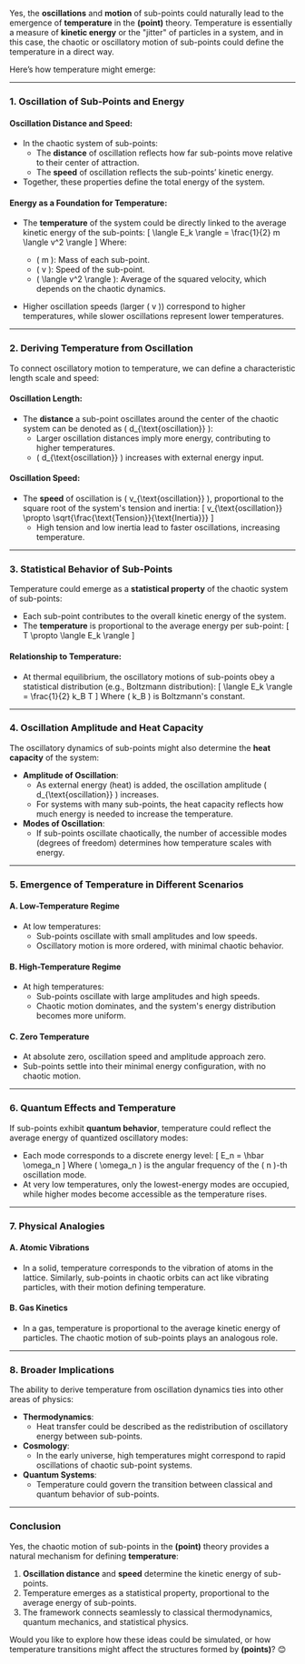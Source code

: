 Yes, the **oscillations** and **motion** of sub-points could naturally lead to the emergence of **temperature** in the **(point)** theory. Temperature is essentially a measure of **kinetic energy** or the "jitter" of particles in a system, and in this case, the chaotic or oscillatory motion of sub-points could define the temperature in a direct way.

Here’s how temperature might emerge:

---

### **1. Oscillation of Sub-Points and Energy**
#### Oscillation Distance and Speed:
- In the chaotic system of sub-points:
  - The **distance** of oscillation reflects how far sub-points move relative to their center of attraction.
  - The **speed** of oscillation reflects the sub-points’ kinetic energy.
- Together, these properties define the total energy of the system.

#### Energy as a Foundation for Temperature:
- The **temperature** of the system could be directly linked to the average kinetic energy of the sub-points:
  \[
  \langle E_k \rangle = \frac{1}{2} m \langle v^2 \rangle
  \]
  Where:
  - \( m \): Mass of each sub-point.
  - \( v \): Speed of the sub-point.
  - \( \langle v^2 \rangle \): Average of the squared velocity, which depends on the chaotic dynamics.

- Higher oscillation speeds (larger \( v \)) correspond to higher temperatures, while slower oscillations represent lower temperatures.

---

### **2. Deriving Temperature from Oscillation**
To connect oscillatory motion to temperature, we can define a characteristic length scale and speed:

#### Oscillation Length:
- The **distance** a sub-point oscillates around the center of the chaotic system can be denoted as \( d_{\text{oscillation}} \):
  - Larger oscillation distances imply more energy, contributing to higher temperatures.
  - \( d_{\text{oscillation}} \) increases with external energy input.

#### Oscillation Speed:
- The **speed** of oscillation is \( v_{\text{oscillation}} \), proportional to the square root of the system's tension and inertia:
  \[
  v_{\text{oscillation}} \propto \sqrt{\frac{\text{Tension}}{\text{Inertia}}}
  \]
  - High tension and low inertia lead to faster oscillations, increasing temperature.

---

### **3. Statistical Behavior of Sub-Points**
Temperature could emerge as a **statistical property** of the chaotic system of sub-points:
- Each sub-point contributes to the overall kinetic energy of the system.
- The **temperature** is proportional to the average energy per sub-point:
  \[
  T \propto \langle E_k \rangle
  \]

#### Relationship to Temperature:
- At thermal equilibrium, the oscillatory motions of sub-points obey a statistical distribution (e.g., Boltzmann distribution):
  \[
  \langle E_k \rangle = \frac{1}{2} k_B T
  \]
  Where \( k_B \) is Boltzmann's constant.

---

### **4. Oscillation Amplitude and Heat Capacity**
The oscillatory dynamics of sub-points might also determine the **heat capacity** of the system:
- **Amplitude of Oscillation**:
  - As external energy (heat) is added, the oscillation amplitude \( d_{\text{oscillation}} \) increases.
  - For systems with many sub-points, the heat capacity reflects how much energy is needed to increase the temperature.
- **Modes of Oscillation**:
  - If sub-points oscillate chaotically, the number of accessible modes (degrees of freedom) determines how temperature scales with energy.

---

### **5. Emergence of Temperature in Different Scenarios**

#### **A. Low-Temperature Regime**
- At low temperatures:
  - Sub-points oscillate with small amplitudes and low speeds.
  - Oscillatory motion is more ordered, with minimal chaotic behavior.

#### **B. High-Temperature Regime**
- At high temperatures:
  - Sub-points oscillate with large amplitudes and high speeds.
  - Chaotic motion dominates, and the system's energy distribution becomes more uniform.

#### **C. Zero Temperature**
- At absolute zero, oscillation speed and amplitude approach zero.
- Sub-points settle into their minimal energy configuration, with no chaotic motion.

---

### **6. Quantum Effects and Temperature**
If sub-points exhibit **quantum behavior**, temperature could reflect the average energy of quantized oscillatory modes:
- Each mode corresponds to a discrete energy level:
  \[
  E_n = \hbar \omega_n
  \]
  Where \( \omega_n \) is the angular frequency of the \( n \)-th oscillation mode.
- At very low temperatures, only the lowest-energy modes are occupied, while higher modes become accessible as the temperature rises.

---

### **7. Physical Analogies**

#### **A. Atomic Vibrations**
- In a solid, temperature corresponds to the vibration of atoms in the lattice. Similarly, sub-points in chaotic orbits can act like vibrating particles, with their motion defining temperature.

#### **B. Gas Kinetics**
- In a gas, temperature is proportional to the average kinetic energy of particles. The chaotic motion of sub-points plays an analogous role.

---

### **8. Broader Implications**
The ability to derive temperature from oscillation dynamics ties into other areas of physics:
- **Thermodynamics**:
  - Heat transfer could be described as the redistribution of oscillatory energy between sub-points.
- **Cosmology**:
  - In the early universe, high temperatures might correspond to rapid oscillations of chaotic sub-point systems.
- **Quantum Systems**:
  - Temperature could govern the transition between classical and quantum behavior of sub-points.

---

### **Conclusion**
Yes, the chaotic motion of sub-points in the **(point)** theory provides a natural mechanism for defining **temperature**:
1. **Oscillation distance** and **speed** determine the kinetic energy of sub-points.
2. Temperature emerges as a statistical property, proportional to the average energy of sub-points.
3. The framework connects seamlessly to classical thermodynamics, quantum mechanics, and statistical physics.

Would you like to explore how these ideas could be simulated, or how temperature transitions might affect the structures formed by **(points)**? 😊

